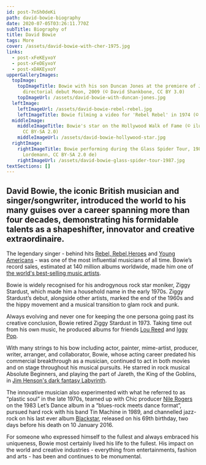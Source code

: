 ```yaml
---
id: post-7nSh0deKi
path: david-bowie-biography
date: 2020-07-05T03:26:11.770Z
subTitle: Biography of
title: David Bowie
tags: More
cover: /assets/david-bowie-with-cher-1975.jpg
links:
  - post-xFeKEyxoY
  - post-xFeDEyxoY
  - post-xDAKEyxoY
upperGalleryImages:
  topImage:
    topImageTitle: Bowie with his son Duncan Jones at the premiere of Jones's
      directorial debut Moon, 2009 (© David Shankbone, CC BY 3.0)
    topImageUrl: /assets/david-bowie-with-duncan-jones.jpg
  leftImage:
    leftImageUrl: /assets/david-bowie-rebel-rebel.jpg
    leftImageTitle: Bowie filming a video for 'Rebel Rebel' in 1974 (© AVRO, CC BY-SA 3.0)
  middleImage:
    middleImageTitle: Bowie's star on the Hollywood Walk of Fame (© iluvrhinestones,
      CC BY-SA 2.0)
    middleImageUrl: /assets/david-bowie-hollywood-star.jpg
  rightImage:
    rightImageTitle: Bowie performing during the Glass Spider Tour, 1987 (© Elmar J.
      Lordemann, CC BY-SA 2.0 de)
    rightImageUrl: /assets/david-bowie-glass-spider-tour-1987.jpg
textSections: []
---
```

## David Bowie, the iconic British musician and singer/songwriter, introduced the world to his many guises over a career spanning more than four decades, demonstrating his formidable talents as a shapeshifter, innovator and creative extraordinaire.

The legendary singer - behind hits [Rebel, Rebel](https://en.wikipedia.org/wiki/Rebel_Rebel),[Heroes](https://en.wikipedia.org/wiki/%22Heroes%22_(David_Bowie_album)) and [Young Americans](https://en.wikipedia.org/wiki/Young_Americans) - was one of the most influential musicians of all time. Bowie’s record sales, estimated at 140 million albums worldwide, made him one of [the world's best-selling music artists](https://en.wikipedia.org/wiki/List_of_best-selling_music_artists).

Bowie is widely recognised for his androgynous rock star moniker, Ziggy Stardust, which made him a household name in the early 1970s. Ziggy Stardust’s debut, alongside other artists, marked the end of the 1960s and the hippy movement and a musical transition to glam rock and punk.

Always evolving and never one for keeping the one persona going past its creative conclusion, Bowie retired Ziggy Stardust in 1973. Taking time out from his own music, he produced albums for friends [Lou Reed](https://en.wikipedia.org/wiki/Lou_Reed) and [Iggy Pop](https://en.wikipedia.org/wiki/Iggy_Pop).

With many strings to his bow including actor, painter, mime-artist, producer, writer, arranger, and collaborator, Bowie, whose acting career predated his commercial breakthrough as a musician, continued to act in both movies and on stage throughout his musical pursuits. He starred in rock musical Absolute Beginners, and playing the part of Jareth, the King of the Goblins, in [Jim Henson's dark fantasy Labyrinth](https://en.wikipedia.org/wiki/Labyrinth_(1986_film)).

The innovative musician also experimented with what he referred to as “plastic soul” in the late 1970s, teamed up with Chic producer [Nile Rogers](https://en.wikipedia.org/wiki/Nile_Rodgers) on the 1983 Let’s Dance album in a “blues-rock meets dance format”, pursued hard rock with his band Tin Machine in 1989, and channelled jazz-rock on his last ever album [Blackstar](https://en.wikipedia.org/wiki/Blackstar_(album)), released on his 69th birthday, two days before his death on 10 January 2016.

For someone who expressed himself to the fullest and always embraced his uniqueness, Bowie most certainly lived his life to the fullest. His impact on the world and creative industries - everything from entertainments, fashion and arts - has been and continues to be monumental.